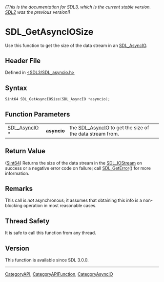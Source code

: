 ###### (This is the documentation for SDL3, which is the current stable version. [SDL2](https://wiki.libsdl.org/SDL2/) was the previous version!)
# SDL_GetAsyncIOSize

Use this function to get the size of the data stream in an [SDL_AsyncIO](SDL_AsyncIO).

## Header File

Defined in [<SDL3/SDL_asyncio.h>](https://github.com/libsdl-org/SDL/blob/main/include/SDL3/SDL_asyncio.h)

## Syntax

```c
Sint64 SDL_GetAsyncIOSize(SDL_AsyncIO *asyncio);
```

## Function Parameters

|                              |             |                                                                         |
| ---------------------------- | ----------- | ----------------------------------------------------------------------- |
| [SDL_AsyncIO](SDL_AsyncIO) * | **asyncio** | the [SDL_AsyncIO](SDL_AsyncIO) to get the size of the data stream from. |

## Return Value

([Sint64](Sint64)) Returns the size of the data stream in the
[SDL_IOStream](SDL_IOStream) on success or a negative error code on
failure; call [SDL_GetError](SDL_GetError)() for more information.

## Remarks

This call is _not_ asynchronous; it assumes that obtaining this info is a
non-blocking operation in most reasonable cases.

## Thread Safety

It is safe to call this function from any thread.

## Version

This function is available since SDL 3.0.0.

----
[CategoryAPI](CategoryAPI), [CategoryAPIFunction](CategoryAPIFunction), [CategoryAsyncIO](CategoryAsyncIO)

